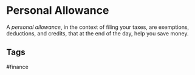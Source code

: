 # Personal Allowance

A *personal allowance*, in the context of filing your taxes, are exemptions, deductions, and credits, that at the end of the day, help you save money.  

## Tags
#finance

